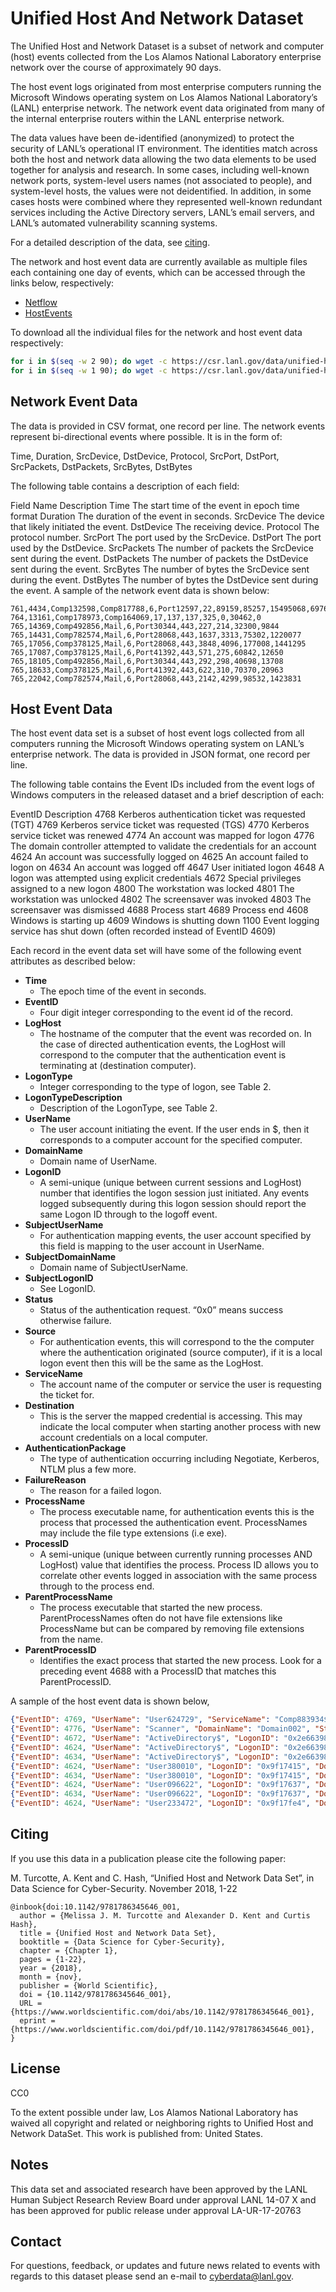 # Unified Host And Network Dataset

The Unified Host and Network Dataset is a subset of network and computer (host) events collected from the Los Alamos National Laboratory enterprise network over the course of approximately 90 days.

The host event logs originated from most enterprise computers running the Microsoft Windows operating system on Los Alamos National Laboratory’s (LANL) enterprise network. The network event data originated from many of the internal enterprise routers within the LANL enterprise network.

The data values have been de-identified (anonymized) to protect the security of LANL’s operational IT environment. The identities match across both the host and network data allowing the two data elements to be used together for analysis and research. In some cases, including well-known network ports, system-level users names (not associated to people), and system-level hosts, the values were not deidentified. In addition, in some cases hosts were combined where they represented well-known redundant services including the Active Directory servers, LANL’s email servers, and LANL’s automated vulnerability scanning systems.

For a detailed description of the data, see [citing](https://csr.lanl.gov/data/2017/#citing).

The network and host event data are currently available as multiple files each containing one day of events, which can be accessed through the links below, respectively:

- [Netflow](https://csr.lanl.gov/data-fence/1738281337/_84wzULUsJzOaAsV7NvJR8KIBOw=/unified-host-network-dataset-2017/netflow.html)
- [HostEvents](https://csr.lanl.gov/data-fence/1738281337/_84wzULUsJzOaAsV7NvJR8KIBOw=/unified-host-network-dataset-2017/wls.html)

To download all the individual files for the network and host event data respectively:

```sh
for i in $(seq -w 2 90); do wget -c https://csr.lanl.gov/data/unified-host-network-dataset-2017/1738281337/_84wzULUsJzOaAsV7NvJR8KIBOw=/netflow/netflow_day-$i.bz2; done
for i in $(seq -w 1 90); do wget -c https://csr.lanl.gov/data/unified-host-network-dataset-2017/1738281337/_84wzULUsJzOaAsV7NvJR8KIBOw=/wls/wls_day-$i.bz2; done
```

## Network Event Data

The data is provided in CSV format, one record per line. The network events represent bi-directional events where possible. It is in the form of:

Time, Duration, SrcDevice, DstDevice, Protocol, SrcPort, DstPort, SrcPackets, DstPackets, SrcBytes, DstBytes

The following table contains a description of each field:

Field Name	Description
Time	The start time of the event in epoch time format
Duration	The duration of the event in seconds.
SrcDevice	The device that likely initiated the event.
DstDevice	The receiving device.
Protocol	The protocol number.
SrcPort	The port used by the SrcDevice.
DstPort	The port used by the DstDevice.
SrcPackets	The number of packets the SrcDevice sent during the event.
DstPackets	The number of packets the DstDevice sent during the event.
SrcBytes	The number of bytes the SrcDevice sent during the event.
DstBytes	The number of bytes the DstDevice sent during the event.
A sample of the network event data is shown below:

```text
761,4434,Comp132598,Comp817788,6,Port12597,22,89159,85257,15495068,69768940
764,13161,Comp178973,Comp164069,17,137,137,325,0,30462,0
765,14369,Comp492856,Mail,6,Port30344,443,227,214,32300,9844
765,14431,Comp782574,Mail,6,Port28068,443,1637,3313,75302,1220077
765,17056,Comp378125,Mail,6,Port28068,443,3848,4096,177008,1441295
765,17087,Comp378125,Mail,6,Port41392,443,571,275,60842,12650
765,18105,Comp492856,Mail,6,Port30344,443,292,298,40698,13708
765,18633,Comp378125,Mail,6,Port41392,443,622,310,70370,20963
765,22042,Comp782574,Mail,6,Port28068,443,2142,4299,98532,1423831
```

## Host Event Data

The host event data set is a subset of host event logs collected from all computers running the Microsoft Windows operating system on LANL’s enterprise network. The data is provided in JSON format, one record per line.

The following table contains the Event IDs included from the event logs of Windows computers in the released dataset and a brief description of each:

EventID	Description
4768	Kerberos authentication ticket was requested (TGT)
4769	Kerberos service ticket was requested (TGS)
4770	Kerberos service ticket was renewed
4774	An account was mapped for logon
4776	The domain controller attempted to validate the credentials for an account
4624	An account was successfully logged on
4625	An account failed to logon on
4634	An account was logged off
4647	User initiated logon
4648	A logon was attempted using explicit credentials
4672	Special privileges assigned to a new logon
4800	The workstation was locked
4801	The workstation was unlocked
4802	The screensaver was invoked
4803	The screensaver was dismissed
4688	Process start
4689	Process end
4608	Windows is starting up
4609	Windows is shutting down
1100	Event logging service has shut down (often recorded instead of EventID 4609)

Each record in the event data set will have some of the following event attributes as described below:

- **Time**
    - The epoch time of the event in seconds.
- **EventID**
    - Four digit integer corresponding to the event id of the record.
- **LogHost**
    - The hostname of the computer that the event was recorded on. In the case of directed authentication events, the LogHost will correspond to the computer that the authentication event is terminating at (destination computer).
- **LogonType**
    - Integer corresponding to the type of logon, see Table 2.
- **LogonTypeDescription**
    - Description of the LogonType, see Table 2.
- **UserName**
    - The user account initiating the event. If the user ends in $, then it corresponds to a computer account for the specified computer.
- **DomainName**
    - Domain name of UserName.
- **LogonID**
    - A semi-unique (unique between current sessions and LogHost) number that identifies the logon session just initiated. Any events logged subsequently during this logon session should report the same Logon ID through to the logoff event.
- **SubjectUserName**
    - For authentication mapping events, the user account specified by this field is mapping to the user account in UserName.
- **SubjectDomainName**
    - Domain name of SubjectUserName.
- **SubjectLogonID**
    - See LogonID.
- **Status**
    - Status of the authentication request. “0x0” means success otherwise failure.
- **Source**
    - For authentication events, this will correspond to the the computer where the authentication originated (source computer), if it is a local logon event then this will be the same as the LogHost.
- **ServiceName**
    - The account name of the computer or service the user is requesting the ticket for.
- **Destination**
    - This is the server the mapped credential is accessing. This may indicate the local computer when starting another process with new account credentials on a local computer.
- **AuthenticationPackage**
    - The type of authentication occurring including Negotiate, Kerberos, NTLM plus a few more.
- **FailureReason**
    - The reason for a failed logon.
- **ProcessName**
    - The process executable name, for authentication events this is the process that processed the authentication event. ProcessNames may include the file type extensions (i.e exe).
- **ProcessID**
    - A semi-unique (unique between currently running processes AND LogHost) value that identifies the process. Process ID allows you to correlate other events logged in association with the same process through to the process end.
- **ParentProcessName**
    - The process executable that started the new process. ParentProcessNames often do not have file extensions like ProcessName but can be compared by removing file extensions from the name.
- **ParentProcessID**
    - Identifies the exact process that started the new process. Look for a preceding event 4688 with a ProcessID that matches this ParentProcessID.

A sample of the host event data is shown below,

```json
{"EventID": 4769, "UserName": "User624729", "ServiceName": "Comp883934$", "DomainName": "Domain002", "Status": "0x0", "Source": "Comp309534", "Computer": "ActiveDirectory", "Time": 2}
{"EventID": 4776, "UserName": "Scanner", "DomainName": "Domain002", "Status": "0x0", "Computer": "ActiveDirectory", "AuthenticationPackage": "MICROSOFT_AUTHENTICATION_PACKAGE_V1_0", "Time": 2}
{"EventID": 4672, "UserName": "ActiveDirectory$", "LogonID": "0x2e66398d", "DomainName": "Domain002", "Computer": "ActiveDirectory", "Time": 2}
{"EventID": 4624, "UserName": "ActiveDirectory$", "LogonID": "0x2e66398d", "DomainName": "Domain002", "LogonTypeDescription": "Network", "Computer": "ActiveDirectory", "AuthenticationPackage": "Kerberos", "Time": 2, "LogonType": 3}
{"EventID": 4634, "UserName": "ActiveDirectory$", "LogonID": "0x2e66398d", "DomainName": "Domain002", "LogonTypeDescription": "Network", "Computer": "ActiveDirectory", "Time": 2, "LogonType": 3}
{"EventID": 4624, "UserName": "User380010", "LogonID": "0x9f17415", "DomainName": "Domain002", "LogonTypeDescription": "Network", "Computer": "Comp966305", "AuthenticationPackage": "Kerberos", "Time": 2, "LogonType": 3}
{"EventID": 4634, "UserName": "User380010", "LogonID": "0x9f17415", "DomainName": "Domain002", "LogonTypeDescription": "Network", "Computer": "Comp966305", "Time": 2, "LogonType": 3}
{"EventID": 4624, "UserName": "User096622", "LogonID": "0x9f17637", "DomainName": "Domain002", "LogonTypeDescription": "Network", "Computer": "Comp966305", "AuthenticationPackage": "Kerberos", "Time": 2, "LogonType": 3}
{"EventID": 4634, "UserName": "User096622", "LogonID": "0x9f17637", "DomainName": "Domain002", "LogonTypeDescription": "Network", "Computer": "Comp966305", "Time": 2, "LogonType": 3}
{"EventID": 4624, "UserName": "User233472", "LogonID": "0x9f17fe4", "DomainName": "Domain002", "LogonTypeDescription": "Network", "Computer": "Comp966305", "AuthenticationPackage": "Kerberos", "Time": 2, "LogonType": 3}
```

## Citing

If you use this data in a publication please cite the following paper:

M. Turcotte, A. Kent and C. Hash, “Unified Host and Network Data Set”, in Data Science for Cyber-Security. November 2018, 1-22

```text
@inbook{doi:10.1142/9781786345646_001,
  author = {Melissa J. M. Turcotte and Alexander D. Kent and Curtis Hash},
  title = {Unified Host and Network Data Set},
  booktitle = {Data Science for Cyber-Security},
  chapter = {Chapter 1},
  pages = {1-22},
  year = {2018},
  month = {nov},
  publisher = {World Scientific},
  doi = {10.1142/9781786345646_001},
  URL = {https://www.worldscientific.com/doi/abs/10.1142/9781786345646_001},
  eprint = {https://www.worldscientific.com/doi/pdf/10.1142/9781786345646_001},
}
```

## License

CC0

To the extent possible under law, Los Alamos National Laboratory has waived all copyright and related or neighboring rights to Unified Host and Network DataSet. This work is published from: United States.

## Notes

This data set and associated research have been approved by the LANL Human Subject Research Review Board under approval LANL 14-07 X and has been approved for public release under approval LA-UR-17-20763

## Contact

For questions, feedback, or updates and future news related to events with regards to this dataset please send an e-mail to cyberdata@lanl.gov.
